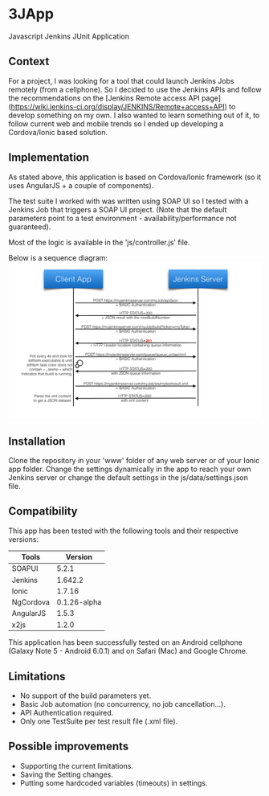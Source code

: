 # 3JApp
Javascript Jenkins JUnit Application

## Context
For a project, I was looking for a tool that could launch Jenkins Jobs remotely (from a cellphone). So I decided to use the Jenkins APIs and follow the recommendations on the [Jenkins Remote access API page] (https://wiki.jenkins-ci.org/display/JENKINS/Remote+access+API) to develop something on my own.
I also wanted to learn something out of it, to follow current web and mobile trends so I ended up developing a Cordova/Ionic based solution.

## Implementation
As stated above, this application is based on Cordova/Ionic framework (so it uses AngularJS + a couple of components).

The test suite I worked with was written using SOAP UI so I tested with a Jenkins Job that triggers a SOAP UI project.
(Note that the default parameters point to a test environment - availability/performance not guaranteed).

Most of the logic is available in the 'js/controller.js' file.

Below is a sequence diagram:
![sequenceDiagram](./img/SimplifiedSequence.png)

## Installation
Clone the repository in your 'www' folder of any web server or of your Ionic app folder.
Change the settings dynamically in the app to reach your own Jenkins server or change the default settings in the js/data/settings.json file.

## Compatibility
This app has been tested with the following tools and their respective versions: 

Tools         | Version
------------- | -------------
SOAPUI        | 5.2.1
Jenkins       | 1.642.2
Ionic         | 1.7.16
NgCordova     | 0.1.26-alpha
AngularJS     | 1.5.3
x2js          | 1.2.0
 
This application has been successfully tested on an Android cellphone (Galaxy Note 5 - Android 6.0.1) and on Safari (Mac) and Google Chrome.

## Limitations
*  No support of the build parameters yet.
*  Basic Job automation (no concurrency, no job cancellation...).
*  API Authentication required.
*  Only one TestSuite per test result file (.xml file).

## Possible improvements
*  Supporting the current limitations.
*  Saving the Setting changes.
*  Putting some hardcoded variables (timeouts) in settings.


